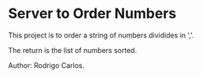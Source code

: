 
# Server to Order Numbers

This project is to order a string of numbers dividides in ','.

The return is the list of numbers sorted.

Author: Rodrigo Carlos.
